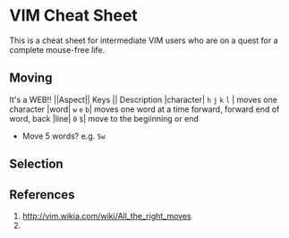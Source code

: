 # VIM Cheat Sheet

This is a cheat sheet for intermediate VIM users who are on a quest for a complete mouse-free life.

## Moving
It's a WEB!!
||Aspect|| Keys || Description
|character| `h` `j` `k` `l` | moves one character
|word| `w` `e` `b`| moves one word at a time forward, forward end of word, back
|line| `0` `$`| move to the begiinning or end
* Move 5 words? e.g. `5w`

## Selection

## References

1. http://vim.wikia.com/wiki/All_the_right_moves
2.
